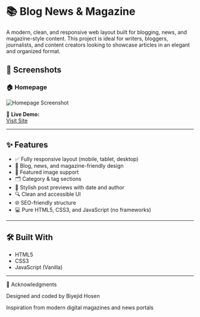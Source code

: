 # 📚 Blog News & Magazine

A modern, clean, and responsive web layout built for blogging, news, and magazine-style content. This project is ideal for writers, bloggers, journalists, and content creators looking to showcase articles in an elegant and organized format.

## 📸 Screenshots

### 🏠 Homepage
![Homepage Screenshot](./screenshots/homepage.png)

🔗 **Live Demo:**  
[Visit Site](https://biyejidxweber.github.io/Blog-News-Magazine/)

---

## ✨ Features

- ✅ Fully responsive layout (mobile, tablet, desktop)
- 📰 Blog, news, and magazine-friendly design
- 📸 Featured image support
- 🗂️ Category & tag sections
- 📅 Stylish post previews with date and author
- 🔍 Clean and accessible UI
- 🌐 SEO-friendly structure
- 💻 Pure HTML5, CSS3, and JavaScript (no frameworks)

---

## 🛠️ Built With

- HTML5
- CSS3
- JavaScript (Vanilla)

---
🙌 Acknowledgments

Designed and coded by Biyejid Hosen

Inspiration from modern digital magazines and news portals
